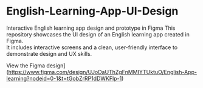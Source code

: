 # English-Learning-App-UI-Design
Interactive English learning app design and prototype in Figma
This repository showcases the UI design of an English learning app created in Figma.  
It includes interactive screens and a clean, user-friendly interface to demonstrate design and UX skills.

View the Figma design](https://www.figma.com/design/UJoDaUThZgFnMMIYTUktuO/English-App-learning?nodeid=0-1&t=tGobZrRP1dDWKFlp-1)
